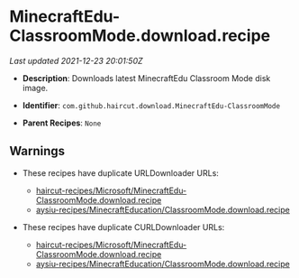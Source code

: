 # MinecraftEdu-ClassroomMode.download.recipe

_Last updated 2021-12-23 20:01:50Z_

- **Description**: Downloads latest MinecraftEdu Classroom Mode disk image.

- **Identifier**: `com.github.haircut.download.MinecraftEdu-ClassroomMode`

- **Parent Recipes**: `None`


## Warnings

- These recipes have duplicate URLDownloader URLs:
    - [haircut-recipes/Microsoft/MinecraftEdu-ClassroomMode.download.recipe](/autopkg-dupe-tracker/haircut-recipes/Microsoft/MinecraftEdu-ClassroomMode.download.recipe)
    - [aysiu-recipes/MinecraftEducation/ClassroomMode.download.recipe](/autopkg-dupe-tracker/aysiu-recipes/MinecraftEducation/ClassroomMode.download.recipe)

- These recipes have duplicate CURLDownloader URLs:
    - [haircut-recipes/Microsoft/MinecraftEdu-ClassroomMode.download.recipe](/autopkg-dupe-tracker/haircut-recipes/Microsoft/MinecraftEdu-ClassroomMode.download.recipe)
    - [aysiu-recipes/MinecraftEducation/ClassroomMode.download.recipe](/autopkg-dupe-tracker/aysiu-recipes/MinecraftEducation/ClassroomMode.download.recipe)